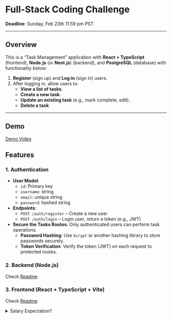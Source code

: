 # Full-Stack Coding Challenge

**Deadline**: Sunday, Feb 23th 11:59 pm PST

---

## Overview

This is a “Task Management” application with **React + TypeScript** (frontend), **Node.js** (or **Nest.js**) (backend), and **PostgreSQL** (database) with functionality below:

1. **Register** (sign up) and **Log in** (sign in) users.
2. After logging in, allow users to:
   - **View a list of tasks**.
   - **Create a new task**.
   - **Update an existing task** (e.g., mark complete, edit).
   - **Delete a task**.

---

## Demo

[Demo Video](https://drive.google.com/file/d/19DqXS-JoQ4FHAjQH1w_hzCveeraPmKiC/view?usp=drive_link)

## Features

### 1. Authentication

- **User Model**:
  - `id`: Primary key
  - `username`: string
  - `email`: unique string
  - `password`: hashed string
- **Endpoints**:
  - `POST /auth/register` – Create a new user
  - `POST /auth/login` – Login user, return a token (e.g., JWT)
- **Secure the Tasks Routes**: Only authenticated users can perform task operations.  
  - **Password Hashing**: Use `bcrypt` or another hashing library to store passwords securely.
  - **Token Verification**: Verify the token (JWT) on each request to protected routes.

### 2. Backend (Node.js)
Check [Readme](backend/README.md)

### 3. Frontend (React + TypeScript + Vite)
Check [Readme](frontend/README.md)




<details>
  <summary>Salary Expectation? </summary>
    4,000 ~ 5,000 USD
</details>